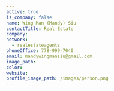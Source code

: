 ```yaml
---
active: true
is_company: false
name: Wing Man (Mandy) Siu
contactTitle: Real Estate
company:
network:
  - realestateagents
phoneOffice: 778-999-7040
email: mandywingmansiu@gmail.com
image_path:
color:
website:
profile_image_path: /images/person.png
---
```

